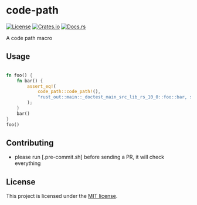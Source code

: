 # code-path

[![License](https://img.shields.io/crates/l/code-path.svg)](https://choosealicense.com/licenses/mit/)
[![Crates.io](https://img.shields.io/crates/v/code-path.svg)](https://crates.io/crates/code-path)
[![Docs.rs](https://docs.rs/code-path/badge.svg)](https://docs.rs/code-path)

A code path macro

## Usage
```rust

fn foo() {
    fn bar() {
        assert_eq!(
            code_path::code_path!(),
            "rust_out::main::_doctest_main_src_lib_rs_10_0::foo::bar, src/lib.rs:9:13".into(),
        );
    }
    bar()
}
foo()
```

## Contributing

- please run [.pre-commit.sh] before sending a PR, it will check everything

## License

This project is licensed under the [MIT license](LICENSE).
